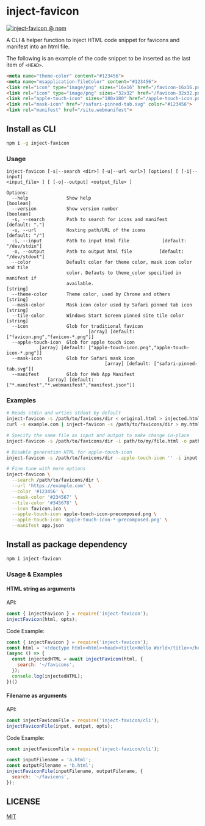 inject-favicon
===========

[![inject-favicon @ npm](https://badgen.net/npm/v/inject-favicon)](https://www.npmjs.com/package/inject-favicon)

A CLI & helper function to inject HTML code snippet for favicons and manifest into an html file.

The following is an example of the code snippet to be inserted as the last item of `<HEAD>`.

```html
<meta name="theme-color" content="#123456">
<meta name="msapplication-TileColor" content="#123456">
<link rel="icon" type="image/png" sizes="16x16" href="/favicon-16x16.png">
<link rel="icon" type="image/png" sizes="32x32" href="/favicon-32x32.png">
<link rel="apple-touch-icon" sizes="180x180" href="/apple-touch-icon.png">
<link rel="mask-icon" href="/safari-pinned-tab.svg" color="#123456">
<link rel="manifest" href="/site.webmanifest">
```


## Install as CLI

```sh
npm i -g inject-favicon
```

### Usage

```
inject-favicon [-s|--search <dir>] [-u|--url <url>] [options] [ [-i|--input]
<input_file> ] [ [-o|--output] <output_file> ]

Options:
  --help              Show help                                        [boolean]
  --version           Show version number                              [boolean]
  -s, --search        Path to search for icons and manifest       [default: "."]
  -u, --url           Hosting path/URL of the icons               [default: "/"]
  -i, --input         Path to input html file            [default: "/dev/stdin"]
  -o, --output        Path to output html file          [default: "/dev/stdout"]
  --color             Default color for theme color, mask icon color and tile
                      color. Defauts to theme_color specified in manifest if
                      available.                                        [string]
  --theme-color       Theme color, used by Chrome and others            [string]
  --mask-color        Mask icon color used by Safari pinned tab icon    [string]
  --tile-color        Windows Start Screen pinned site tile color       [string]
  --icon              Glob for traditional favicon
                              [array] [default: ["favicon.png","favicon-*.png"]]
  --apple-touch-icon  Glob for apple touch icon
            [array] [default: ["apple-touch-icon.png","apple-touch-icon-*.png"]]
  --mask-icon         Glob for Safari mask icon
                                    [array] [default: ["safari-pinned-tab.svg"]]
  --manifest          Glob for Web App Manifest
               [array] [default: ["*.manifest","*.webmanifest","manifest.json"]]
```

### Examples

```sh
# Reads stdin and wrties stdout by default
inject-favicon -s /path/to/favicons/dir < original.html > injected.html
curl -s example.com | inject-favicon -s /path/to/favicons/dir > my.html

# Specify the same file as input and output to make change in-place
inject-favicon -s /path/to/favicons/dir -i path/to/my/file.html -o path/to/my/file.html

# Disable generation HTML for apple-touch-icon
inject-favicon -s /path/to/favicons/dir --apple-touch-icon '' -i input.html -o output.html

# Fine tune with more options
inject-favicon \
  --search /path/to/favicons/dir \
  --url 'https://example.com' \
  --color '#123456' \
  --mask-color '#234567' \
  --tile-color '#345678' \
  --icon favicon.ico \
  --apple-touch-icon apple-touch-icon-precomposed.png \
  --apple-touch-icon 'apple-touch-icon-*-precomposed.png' \
  --manifest app.json
```


## Install as package dependency

```sh
npm i inject-favicon
```

### Usage & Examples

#### HTML string as arguments

API:

```js
const { injectFavicon } = require('inject-favicon');
injectFavicon(html, opts);
```

Code Example:

```js
const { injectFavicon } = require('inject-favicon');
const html = '<!doctype html><html><head><title>Hello World</title></head><body>Morning World</body></html>';
(async () => {
  const injectedHTML = await injectFavicon(html, {
    search: '~/favicons',
  });
  console.log(injectedHTML);
})()
```

#### Filename as arguments

API:

```js
const injectFaviconFile = require('inject-favicon/cli');
injectFaviconFile(input, output, opts);
```

Code Example:

```js
const injectFaviconFile = require('inject-favicon/cli');

const inputFilename = 'a.html';
const outputFilename = 'b.html';
injectFaviconFile(inputFilename, outputFilename, {
  search: '~/favicons',
});
```


## LICENSE

[MIT](LICENSE)
